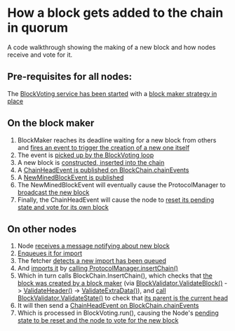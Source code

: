 # How a block gets added to the chain in quorum

A code walkthrough showing the making of a new block and how nodes receive and vote for it.

## Pre-requisites for all nodes:

The [BlockVoting service has been started](https://github.com/jpmorganchase/quorum/blob/856c9fe43e3eb675678c55ceda7eb4d298a7ca7d/cmd/geth/main.go#L332) with a [block maker strategy in place](https://github.com/jpmorganchase/quorum/blob/856c9fe43e3eb675678c55ceda7eb4d298a7ca7d/eth/block_voting.go#L11-L13)

## On the block maker

1. BlockMaker reaches its deadline waiting for a new block from others and [fires an event to trigger the creation of a new one itself](https://github.com/jpmorganchase/quorum/blob/856c9fe43e3eb675678c55ceda7eb4d298a7ca7d/core/quorum/vote_strategy.go#L91)
2. The event is [picked up by the BlockVoting loop](https://github.com/jpmorganchase/quorum/blob/856c9fe43e3eb675678c55ceda7eb4d298a7ca7d/core/quorum/block_voting.go#L261)
3. A new block is [constructed, inserted into the chain](https://github.com/jpmorganchase/quorum/blob/856c9fe43e3eb675678c55ceda7eb4d298a7ca7d/core/quorum/block_voting.go#L348-L349)
4. A [ChainHeadEvent is published on BlockChain.chainEvents](https://github.com/jpmorganchase/quorum/blob/856c9fe43e3eb675678c55ceda7eb4d298a7ca7d/core/blockchain.go#L1239)
5. A [NewMinedBlockEvent is published](https://github.com/jpmorganchase/quorum/blob/856c9fe43e3eb675678c55ceda7eb4d298a7ca7d/core/quorum/block_voting.go#L353)
6. The NewMinedBlockEvent will eventually cause the ProtocolManager to [broadcast the new block](https://github.com/jpmorganchase/quorum/blob/856c9fe43e3eb675678c55ceda7eb4d298a7ca7d/eth/handler.go#L759-L761)
7. Finally, the ChainHeadEvent will cause the node to [reset its pending state and vote for its own block](https://github.com/jpmorganchase/quorum/blob/856c9fe43e3eb675678c55ceda7eb4d298a7ca7d/core/quorum/block_voting.go#L232-L236)


## On other nodes

1. Node [receives a message notifying about new block](https://github.com/jpmorganchase/quorum/blob/856c9fe43e3eb675678c55ceda7eb4d298a7ca7d/eth/handler.go#L653)
2. [Enqueues it for import](https://github.com/jpmorganchase/quorum/blob/856c9fe43e3eb675678c55ceda7eb4d298a7ca7d/eth/handler.go#L664)
3. The fetcher [detects a new import has been queued](https://github.com/jpmorganchase/quorum/blob/856c9fe43e3eb675678c55ceda7eb4d298a7ca7d/eth/fetcher/fetcher.go#L293)
4. And [imports it](https://github.com/jpmorganchase/quorum/blob/856c9fe43e3eb675678c55ceda7eb4d298a7ca7d/eth/fetcher/fetcher.go#L313) by [calling ProtocolManager.insertChain()](https://github.com/jpmorganchase/quorum/blob/856c9fe43e3eb675678c55ceda7eb4d298a7ca7d/eth/handler.go#L178)
5. Which in turn calls BlockChain.InsertChain(), which checks that [the block was created by a block maker](https://github.com/jpmorganchase/quorum/blob/856c9fe43e3eb675678c55ceda7eb4d298a7ca7d/core/block_validator.go#L334) (via [BlockValidator.ValidateBlock()](https://github.com/jpmorganchase/quorum/blob/856c9fe43e3eb675678c55ceda7eb4d298a7ca7d/core/blockchain.go#L879) -> [ValidateHeader()](https://github.com/jpmorganchase/quorum/blob/856c9fe43e3eb675678c55ceda7eb4d298a7ca7d/core/block_validator.go#L97) -> [ValidateExtraData()](https://github.com/jpmorganchase/quorum/blob/856c9fe43e3eb675678c55ceda7eb4d298a7ca7d/core/block_validator.go#L329)),
and [call BlockValidator.ValidateState()](https://github.com/jpmorganchase/quorum/blob/856c9fe43e3eb675678c55ceda7eb4d298a7ca7d/core/blockchain.go#L945)
to check that [its parent is the current head](https://github.com/jpmorganchase/quorum/blob/856c9fe43e3eb675678c55ceda7eb4d298a7ca7d/core/block_validator.go#L172)
6. It will then send a [ChainHeadEvent on BlockChain.chainEvents](https://github.com/jpmorganchase/quorum/blob/856c9fe43e3eb675678c55ceda7eb4d298a7ca7d/core/blockchain.go#L1239)
6. Which is processed in BlockVoting.run(), causing the Node's [pending state to be reset and the node to vote for the new block](https://github.com/jpmorganchase/quorum/blob/856c9fe43e3eb675678c55ceda7eb4d298a7ca7d/core/quorum/block_voting.go#L232-L236)

